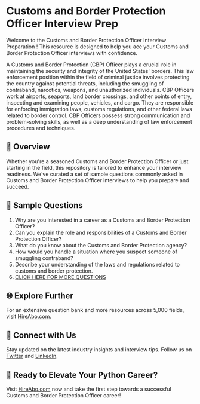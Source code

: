 # Customs and Border Protection Officer Interview Prep

Welcome to the Customs and Border Protection Officer Interview Preparation ! This resource is designed to help you ace your Customs and Border Protection Officer interviews with confidence.

A Customs and Border Protection (CBP) Officer plays a crucial role in maintaining the security and integrity of the United States' borders. This law enforcement position within the field of criminal justice involves protecting the country against potential threats, including the smuggling of contraband, narcotics, weapons, and unauthorized individuals. CBP Officers work at airports, seaports, land border crossings, and other points of entry, inspecting and examining people, vehicles, and cargo. They are responsible for enforcing immigration laws, customs regulations, and other federal laws related to border control. CBP Officers possess strong communication and problem-solving skills, as well as a deep understanding of law enforcement procedures and techniques.

## 🚀 Overview

Whether you're a seasoned Customs and Border Protection Officer or just starting in the field, this repository is tailored to enhance your interview readiness. We've curated a set of sample questions commonly asked in Customs and Border Protection Officer interviews to help you prepare and succeed.

## 📝 Sample Questions

1. Why are you interested in a career as a Customs and Border Protection Officer?
2. Can you explain the role and responsibilities of a Customs and Border Protection Officer?
3. What do you know about the Customs and Border Protection agency?
4. How would you handle a situation where you suspect someone of smuggling contraband?
5. Describe your understanding of the laws and regulations related to customs and border protection.
6. [CLICK HERE FOR MORE QUESTIONS](https://hireabo.com/job/9_1_32/Customs%20and%20Border%20Protection%20Officer)

## 🌐 Explore Further

For an extensive question bank and more resources across 5,000 fields, visit [HireAbo.com](https://www.hireabo.com).

## 📱 Connect with Us

Stay updated on the latest industry insights and interview tips. Follow us on [Twitter](https://twitter.com/hireabo) and [LinkedIn](https://www.linkedin.com/in/hire-abo-3609972a8/).

## 🚀 Ready to Elevate Your Python Career?

Visit [HireAbo.com](https://www.hireabo.com) now and take the first step towards a successful Customs and Border Protection Officer career!